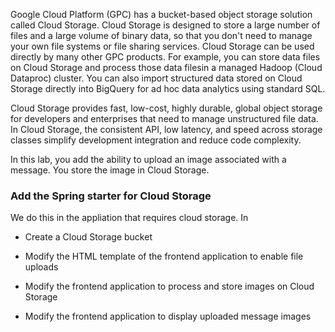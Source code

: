Google Cloud Platform (GPC) has a bucket-based object storage solution called Cloud Storage. Cloud Storage is designed to store a large number of files and a large volume of binary data, so that you don't need to manage your own file systems or file sharing services. Cloud Storage can be used directly by many other GPC products. For example, you can store data files on Cloud Storage and process those data filesin a managed Hadoop (Cloud Dataproc) cluster. You can also import structured data stored on Cloud Storage directly into BigQuery for ad hoc data analytics using standard SQL.

Cloud Storage provides fast, low-cost, highly durable, global object storage for developers and enterprises that need to manage unstructured file data. In Cloud Storage, the consistent API, low latency, and speed across storage classes simplify development integration and reduce code complexity.

In this lab, you add the ability to upload an image associated with a message. You store the image in Cloud Storage.

### Add the Spring starter for Cloud Storage
We do this in the appliation that requires cloud storage. In
-   Create a Cloud Storage bucket
    
-   Modify the HTML template of the frontend application to enable file uploads
    
-   Modify the frontend application to process and store images on Cloud Storage
    
-   Modify the frontend application to display uploaded message images
<!--stackedit_data:
eyJoaXN0b3J5IjpbMTM2MjEzMTUxN119
-->